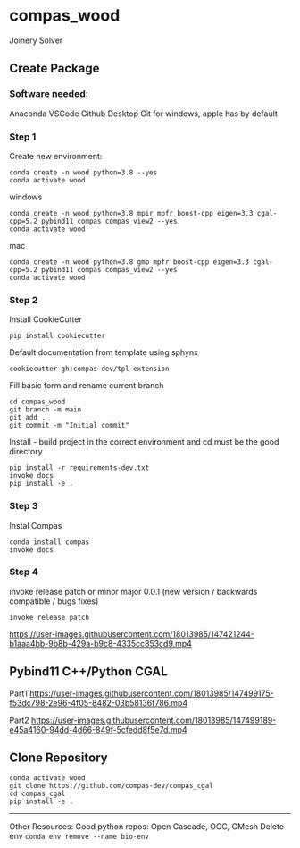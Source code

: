 # compas_wood

Joinery Solver


## Create Package

### Software needed:
Anaconda
VSCode
Github Desktop
Git for windows, apple has by default

### Step 1
Create new environment:
```
conda create -n wood python=3.8 --yes
conda activate wood
```
windows
``` 
conda create -n wood python=3.8 mpir mpfr boost-cpp eigen=3.3 cgal-cpp=5.2 pybind11 compas compas_view2 --yes 
conda activate wood
```
mac
```
conda create -n wood python=3.8 gmp mpfr boost-cpp eigen=3.3 cgal-cpp=5.2 pybind11 compas compas_view2 --yes
conda activate wood
```


### Step 2

Install CookieCutter
```
pip install cookiecutter
```
Default documentation from template using sphynx
```
cookiecutter gh:compas-dev/tpl-extension
```
Fill basic form and rename current branch
```
cd compas_wood
git branch -m main
git add .
git commit -m "Initial commit"
```
Install - build project in the correct environment and cd must be the good directory
```
pip install -r requirements-dev.txt
invoke docs
pip install -e .
```

### Step 3
Instal Compas
```
conda install compas
invoke docs
```

### Step 4
invoke release patch or minor major 0.0.1 (new version / backwards compatible / bugs fixes)
```
invoke release patch 
```






https://user-images.githubusercontent.com/18013985/147421244-b1aaa4bb-9b8b-429a-b9c8-4335cc853cd9.mp4

## Pybind11 C++/Python CGAL

Part1
https://user-images.githubusercontent.com/18013985/147499175-f53dc798-2e96-4f05-8482-03b58136f786.mp4


Part2
https://user-images.githubusercontent.com/18013985/147499189-e45a4160-94dd-4d66-849f-5cfedd8f5e7d.mp4


## Clone Repository

```
conda activate wood
git clone https://github.com/compas-dev/compas_cgal
cd compas_cgal
pip install -e .
```

___
Other Resources:
Good python repos: Open Cascade, OCC, GMesh
Delete env ```conda env remove --name bio-env ```
